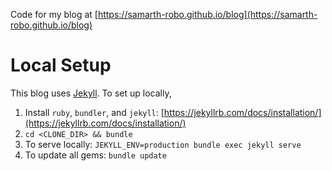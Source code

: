 Code for my blog at [https://samarth-robo.github.io/blog](https://samarth-robo.github.io/blog)

# Local Setup
This blog uses [Jekyll](https://jekyllrb.com). To set up locally, 
1. Install `ruby`, `bundler`, and `jekyll`: [https://jekyllrb.com/docs/installation/](https://jekyllrb.com/docs/installation/)
2. `cd <CLONE_DIR> && bundle`
3. To serve locally: `JEKYLL_ENV=production bundle exec jekyll serve`
4. To update all gems: `bundle update`
